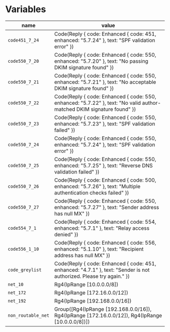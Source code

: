 # Variables
|name|value|
| - | - |
|`code451_7_24`|Code(Reply { code: Enhanced { code: 451, enhanced: "5.7.24" }, text: "SPF validation error" })|
|`code550_7_20`|Code(Reply { code: Enhanced { code: 550, enhanced: "5.7.20" }, text: "No passing DKIM signature found" })|
|`code550_7_21`|Code(Reply { code: Enhanced { code: 550, enhanced: "5.7.21" }, text: "No acceptable DKIM signature found" })|
|`code550_7_22`|Code(Reply { code: Enhanced { code: 550, enhanced: "5.7.22" }, text: "No valid author-matched DKIM signature found" })|
|`code550_7_23`|Code(Reply { code: Enhanced { code: 550, enhanced: "5.7.23" }, text: "SPF validation failed" })|
|`code550_7_24`|Code(Reply { code: Enhanced { code: 550, enhanced: "5.7.24" }, text: "SPF validation error" })|
|`code550_7_25`|Code(Reply { code: Enhanced { code: 550, enhanced: "5.7.25" }, text: "Reverse DNS validation failed" })|
|`code550_7_26`|Code(Reply { code: Enhanced { code: 500, enhanced: "5.7.26" }, text: "Multiple authentication checks failed" })|
|`code550_7_27`|Code(Reply { code: Enhanced { code: 550, enhanced: "5.7.27" }, text: "Sender address has null MX" })|
|`code554_7_1`|Code(Reply { code: Enhanced { code: 554, enhanced: "5.7.1" }, text: "Relay access denied" })|
|`code556_1_10`|Code(Reply { code: Enhanced { code: 556, enhanced: "5.1.10" }, text: "Recipient address has null MX" })|
|`code_greylist`|Code(Reply { code: Enhanced { code: 451, enhanced: "4.7.1" }, text: "Sender is not authorized. Please try again." })|
|`net_10`|Rg4(IpRange [10.0.0.0/8])|
|`net_172`|Rg4(IpRange [172.16.0.0/12])|
|`net_192`|Rg4(IpRange [192.168.0.0/16])|
|`non_routable_net`|Group([Rg4(IpRange [192.168.0.0/16]), Rg4(IpRange [172.16.0.0/12]), Rg4(IpRange [10.0.0.0/8])])|
